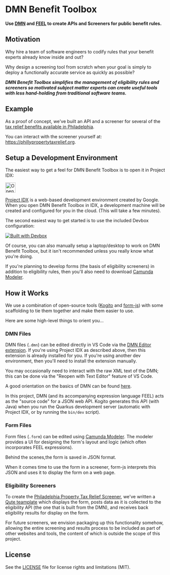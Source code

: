 # DMN Benefit Toolbox

**Use [DMN](https://www.omg.org/dmn/) and [FEEL](https://docs.camunda.io/docs/components/modeler/feel/what-is-feel/) to create APIs and Screeners for public benefit rules.**

## Motivation

Why hire a team of software engineers to codify rules that your benefit experts already know inside and out?

Why design a screening tool from scratch when your goal is simply to deploy a functionally accurate service as quickly as possible?

***DMN Benefit Toolbox simplifies the management of eligibility rules and screeners so motivated subject matter experts can create useful tools with less hand-holding from traditional software teams.***

## Example

As a proof of concept, we've built an API and a screener for several of the [tax relief benefits available in Philadelphia](https://www.phila.gov/services/payments-assistance-taxes/taxes/property-and-real-estate-taxes/get-real-estate-tax-relief/).

You can interact with the screener yourself at: https://phillypropertytaxrelief.org.

## Setup a Development Environment

The easiest way to get a feel for DMN Benefit Toolbox is to open it in Project IDX:

<a href="https://idx.google.com/import?url=https%3A%2F%2Fgithub.com%2Fprestoncabe%2Fdmn-benefit-toolbox">
  <picture>
    <source
      media="(prefers-color-scheme: dark)"
      srcset="https://cdn.idx.dev/btn/open_dark_32.svg">
    <source
      media="(prefers-color-scheme: light)"
      srcset="https://cdn.idx.dev/btn/open_light_32.svg">
    <img
      height="32"
      alt="Open in IDX"
      src="https://cdn.idx.dev/btn/open_purple_32.svg">
  </picture>
</a>

[Project IDX](https://idx.dev/#introduction) is a web-based development environment created by Google. When you open DMN Benefit Toolbox in IDX, a development machine will be created and configured for you in the cloud. (This will take a few minutes).

The second easiest way to get started is to use the included Devbox configuration:

[![Built with Devbox](https://www.jetify.com/img/devbox/shield_galaxy.svg)](https://www.jetify.com/devbox/docs/contributor-quickstart/)

Of course, you can also manually setup a laptop/desktop to work on DMN Benefit Toolbox, but it isn't recommended unless you really know what you're doing.

If you're planning to develop forms (the basis of eligibility screeners) in addition to eligibility rules, then you'll also need to download [Camunda Modeler](https://camunda.com/download/modeler/).

## How it Works

We use a combination of open-source tools ([Kogito](https://kogito.kie.org/) and [form-js](https://bpmn.io/toolkit/form-js/)) with some scaffolding to tie them together and make them easier to use.

Here are some high-level things to orient you...

### DMN Files

DMN files (`.dmn`) can be edited directly in VS Code via the [DMN Editor extension](https://marketplace.visualstudio.com/items?itemName=kie-group.dmn-vscode-extension). If you're using Project IDX as described above, then this extension is already installed for you. If you're using another dev environment, then you'll need to install the extension manually.

You may occasionally need to interact with the raw XML text of the DMN; this can be done via the "Reopen with Text Editor" feature of VS Code.

A good orientation on the basics of DMN can be found [here](https://learn-dmn-in-15-minutes.com/).

In this project, DMN (and its accompanying expression language FEEL) acts as the "source code" for a JSON web API. Kogito generates this API (with Java) when you run the Quarkus development server (automatic with Project IDX, or by running the `bin/dev` script).

### Form Files

Form files (`.form`) can be edited using [Camunda Modeler](https://camunda.com/download/modeler/). The modeler provides a UI for designing the form's layout and logic (which often incorporates FEEL expressions).

Behind the scenes,the form is saved in JSON format.

When it comes time to use the form in a screener, form-js interprets this JSON and uses it to display the form on a web page.

### Eligibility Screeners

To create the [Philadelphia Property Tax Relief Screener](https://phillypropertytaxrelief.org), we've written a [Qute teamplate](https://quarkus.io/guides/qute) which displays the form, posts data as it is collected to the eligibility API (the one that is built from the DMN), and receives back eligibility results for display on the form.

For future screeners, we envision packaging up this functionality somehow, allowing the entire screening and results process to be included as part of other websites and tools, the content of which is outside the scope of this project.

## License
See the [LICENSE](https://github.com/prestoncabe/dmn-benefit-toolbox/blob/main/LICENSE.md) file for license rights and limitations (MIT).

